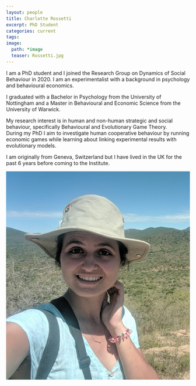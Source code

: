 ```yaml
---
layout: people
title: Charlotte Rossetti
excerpt: PhD Student
categories: current
tags:
image:
  path: *image
  teaser: Rossetti.jpg
---
```


<div>
    <p>
    I am a PhD student and I joined the Research Group on Dynamics of Social Behaviour in 2020.
    I am an experimentalist with a background in psychology and behavioural economics. 
    </p>
    <p>
    I graduated with a Bachelor in Psychology from the University of Nottingham
    and a Master in Behavioural and Economic Science from the University of Warwick. 
    </p>
    <p>
    My research interest is in human and non-human strategic and social behaviour,
    specifically Behavioural and Evolutionary Game Theory. <br> During my PhD I aim to investigate
    human cooperative behaviour by running economic games while learning about linking experimental
    results with evolutionary models.
    </p>
    <p>
    I am originally from Geneva, Switzerland
    but I have lived in the UK for the past 6 years before coming to the Institute.
    </p>
</div>
    

<div id="socialMedia" style="text-align:center">
    <a href="rossetti@evolbio.mpg.de" title="Email"><i style="font-size:24px" class="fa fa-envelope"></i></a>
    <a href="https://twitter.com/charlotteslross"><i style="font-size:24px" class="fa fa-twitter"></i></a>
</div>

<img src="../../images/Rossetti.jpg" class="center">
